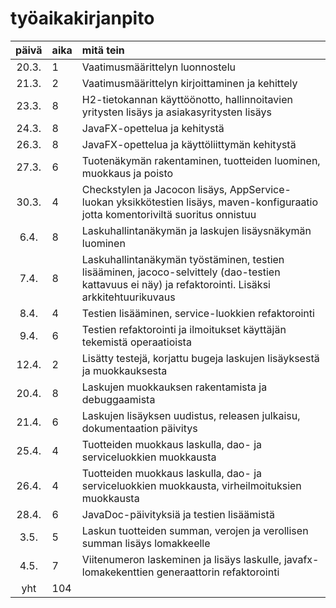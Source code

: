 # työaikakirjanpito

| päivä | aika | mitä tein  |
| :----:|:-----| :-----|
| 20.3. | 1    | Vaatimusmäärittelyn luonnostelu |
| 21.3. | 2    | Vaatimusmäärittelyn kirjoittaminen ja kehittely |
| 23.3. | 8    | H2-tietokannan käyttöönotto, hallinnoitavien yritysten lisäys ja asiakasyritysten lisäys |
| 24.3. | 8    | JavaFX-opettelua ja kehitystä |
| 26.3. | 8    | JavaFX-opettelua ja käyttöliittymän kehitystä |
| 27.3. | 6    | Tuotenäkymän rakentaminen, tuotteiden luominen, muokkaus ja poisto |
| 30.3. | 4    | Checkstylen ja Jacocon lisäys, AppService-luokan yksikkötestien lisäys, maven-konfiguraatio jotta komentoriviltä suoritus onnistuu |
| 6.4. | 8    | Laskuhallintanäkymän ja laskujen lisäysnäkymän luominen |
| 7.4. | 8    | Laskuhallintanäkymän työstäminen, testien lisääminen, jacoco-selvittely (dao-testien kattavuus ei näy) ja refaktorointi. Lisäksi arkkitehtuurikuvaus |
| 8.4. | 4    | Testien lisääminen, service-luokkien refaktorointi |
| 9.4. | 6    | Testien refaktorointi ja ilmoitukset käyttäjän tekemistä operaatioista |
| 12.4. | 2    | Lisätty testejä, korjattu bugeja laskujen lisäyksestä ja muokkauksesta |
| 20.4. | 8    | Laskujen muokkauksen rakentamista ja debuggaamista |
| 21.4. | 6    | Laskujen lisäyksen uudistus, releasen julkaisu, dokumentaation päivitys |
| 25.4. | 4    | Tuotteiden muokkaus laskulla, dao- ja serviceluokkien muokkausta |
| 26.4. | 4    | Tuotteiden muokkaus laskulla, dao- ja serviceluokkien muokkausta, virheilmoituksien muokkausta |
| 28.4. | 6    | JavaDoc-päivityksiä ja testien lisäämistä |
| 3.5. | 5    | Laskun tuotteiden summan, verojen ja verollisen summan lisäys lomakkeelle |
| 4.5. | 7    | Viitenumeron laskeminen ja lisäys laskulle, javafx-lomakekenttien generaattorin refaktorointi |
| yht   | 104    | | 

